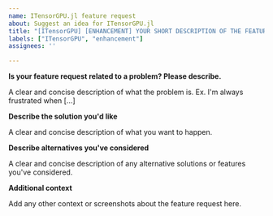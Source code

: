 ```yaml
---
name: ITensorGPU.jl feature request
about: Suggest an idea for ITensorGPU.jl
title: "[ITensorGPU] [ENHANCEMENT] YOUR SHORT DESCRIPTION OF THE FEATURE REQUEST HERE"
labels: ["ITensorGPU", "enhancement"]
assignees: ''

---
```


**Is your feature request related to a problem? Please describe.**

A clear and concise description of what the problem is. Ex. I'm always frustrated when [...]

**Describe the solution you'd like**

A clear and concise description of what you want to happen.

**Describe alternatives you've considered**

A clear and concise description of any alternative solutions or features you've considered.

**Additional context**

Add any other context or screenshots about the feature request here.
